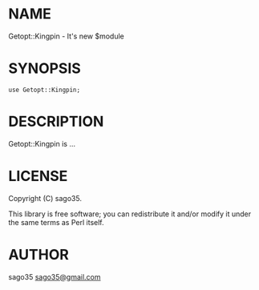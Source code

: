 # NAME

Getopt::Kingpin - It's new $module

# SYNOPSIS

    use Getopt::Kingpin;

# DESCRIPTION

Getopt::Kingpin is ...

# LICENSE

Copyright (C) sago35.

This library is free software; you can redistribute it and/or modify
it under the same terms as Perl itself.

# AUTHOR

sago35 <sago35@gmail.com>
